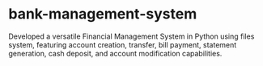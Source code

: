 # bank-management-system
Developed a versatile Financial Management System in Python using files system, featuring account creation, transfer, bill payment, statement generation, cash deposit, and account modification capabilities.
